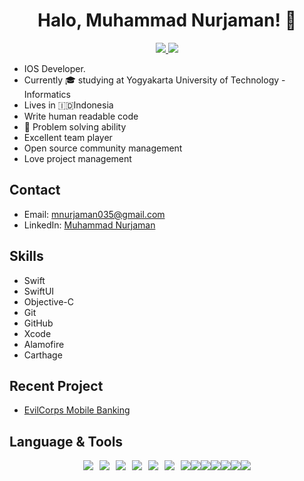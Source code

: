 <p align="center">
 <canvas class="_aarh" height="182" width="182" style="position: absolute; top: -7px; left: -7px; width: 91px; height: 91px;"></canvas>
</p>
<h1 align="center">Halo, Muhammad Nurjaman! 👋</h1>
<p align="center">
  <a href="https://www.linkedin.com/in/your-linkedin" target="_blank">
    <img src="https://img.shields.io/badge/-LinkedIn-blue?style=flat&logo=Linkedin&logoColor=white">
  </a>
  <a href="https://www.instagram.com/dev_jaman/" target="_blank">
  <img src="https://img.shields.io/badge/-Instagram-E4405F?style=flat&logo=Instagram&logoColor=white">
</a> 
</p>

- IOS Developer.
- Currently 🎓 studying at Yogyakarta University of Technology - Informatics
- Lives in 🇮🇩Indonesia
- Write human readable code
- 💭 Problem solving ability
- Excellent team player
- Open source community management
- Love project management



## Contact
- Email: mnurjaman035@gmail.com
- LinkedIn: [Muhammad Nurjaman](https://www.linkedin.com/in/your-linkedin)

## Skills
- Swift
- SwiftUI
- Objective-C
- Git
- GitHub
- Xcode
- Alamofire
- Carthage


## Recent Project
- [EvilCorps Mobile Banking](https://github.com/mnurjaman/EvilCorps_Mbanking)


## Language & Tools
<div style="display: flex; justify-content: center;">
  <img src="https://img.shields.io/badge/-Swift-FA7343?style=flat&logo=swift&logoColor=white" style="margin-right: 10px;">
  <img src="https://img.shields.io/badge/-Objective--C-5D5D5D?style=flat&logo=objective-c&logoColor=white" style="margin-right: 10px;">
  <img src="https://img.shields.io/badge/-Git-F05032?style=flat&logo=git&logoColor=white" style="margin-right: 10px;">
  <img src="https://img.shields.io/badge/-GitHub-181717?style=flat&logo=github&logoColor=white" style="margin-right: 10px;">
  <img src="https://img.shields.io/badge/-Xcode-007ACC?style=flat&logo=Xcode&logoColor=white" style="margin-right: 10px;">
  <img src="https://img.shields.io/badge/-Alamofire-D42029?style=flat&logo=Alamofire&logoColor=white" style="margin-right: 10px;">
  <img src="https://img.shields.io/badge/-Carthage-5EAD4F?style=flat&logo=Carthage&logoColor=white">
  <img src="https://img.shields.io/badge/-Trello-0079BF?style=flat&logo=Trello&logoColor=white">
  <img src="https://img.shields.io/badge/-SourceTree-0052CC?style=flat&logo=SourceTree&logoColor=white">
  <img src="https://img.shields.io/badge/-RapidMiner_Studio-EC1E25?style=flat&logo=RapidMiner&logoColor=white"> 
  <img src="https://img.shields.io/badge/-Postman-FF6C37?style=flat&logo=Postman&logoColor=white">
  <img src="https://img.shields.io/badge/-Unity-000000?style=flat&logo=Unity&logoColor=white">
  <img src="https://img.shields.io/badge/-GitLab-FCA121?style=flat&logo=GitLab&logoColor=white">
</div>
